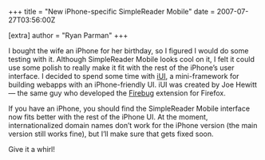 +++
title = "New iPhone-specific SimpleReader Mobile"
date = 2007-07-27T03:56:00Z

[extra]
author = "Ryan Parman"
+++

I bought the wife an iPhone for her birthday, so I figured I would do some testing with it. Although SimpleReader Mobile looks cool on it, I felt it could use some polish to really make it fit with the rest of the iPhone’s user interface. I decided to spend some time with [iUI](http://www.joehewitt.com/iui/), a mini-framework for building webapps with an iPhone-friendly UI. iUI was created by Joe Hewitt — the same guy who developed the [Firebug](http://getfirebug.com) extension for Firefox.

If you have an iPhone, you should find the SimpleReader Mobile interface now fits better with the rest of the iPhone UI. At the moment, internationalized domain names don’t work for the iPhone version (the main version still works fine), but I’ll make sure that gets fixed soon.

Give it a whirl!
